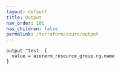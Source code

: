 ```yaml
---
layout: default
title: Output
nav_order: 101
has_children: false
permalink: /terraform/azure/output
---
```


```hcl
output "test  {
  value = azurerm_resource_group.rg.name
}
```